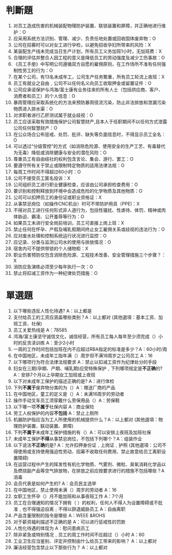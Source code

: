 # 判斷題
1. 对员工造成伤害的机械装配物理防护装置、联锁装置和屏障，并正确地进行维护：O
2. 应采用系统方法识别、管理、减少、负责任地处置或回收固体废弃物：O
3. 公司在招募时可以对女工进行孕检，以避免招收孕妇所带来的风险：X
4. 某装配生产线未完成当日生产计划，所有员工义务加班1小时，无加班费：X
5. 合理的评估并整合人因工程的意义是降低员工的劳动强度及减少工伤事故：O
6. 《员工手册》中写明公司遵循双方自愿的雇佣原则，在工作场所不准有任何强制性劳工的行为：O
7. 在某个公司，有13名未成年工，公司生产任务繁重，所有员工轮流上夜班：X
8. 员工有就业之自由﹐公司不以任何名义向员工收取押金或留置证件：O
9. 公司应承诺保护与鸿海/富士康有业务往来的所有人士（包括供应商、客户、消费者和员工）的个人信息：O
10. 暴雨管理应采取系统化的方法来预防暴雨径流污染，防止非法排放和泄漏污染物质进入排水渠：O
11. 对求职者进行乙肝测试属于就业歧视：O
12. 员工应该采取有效措施保护公司智慧财产,且本人于任职期间不以任何方式泄露公司任何智慧财产：O
13. 在公众场合公布惩戒、处罚、批评、缺失等负面信息时，不得显示员工全名：O
14. 可以透过“分级管控”的方式（如消除危险源、使用安全的生产工艺、有毒替代为无毒）降低或消除健康与安全的潜在风险：O
15. 尊重员工有自由结社的权利包含言论、集会、游行、罢工：O
16. 要遵守所有关于禁止或限制特定物质的适用法律法规：O
17. 每周工作时间不得超过60小时：O
18. 公司不接受员工匿名投诉：X
19. 公司组织员工进行职业健康检查，应该由公司承担检查费用：O
20. 要识别和控制释放到环境中会造成危险的化学物质及其他物质：O
21. 公司可以扣押员工的身份证或职业资格证：X
22. 从事禁忌岗位（如操作CNC机台）时可不带防护用具（PPE)：X
23. 不得对员工进行任何形式非人道行为，包括性骚扰、性虐待、体罚、精神或肉体胁迫、霸凌、公开羞辱等行为：O
24. 如果员工未进行安全岗前培训，员工可直接上岗上班：X
25. 禁止任何在怀孕、产假及哺乳假期间终止女工雇佣关系或歧视的违法行为：O
26. 应对废水处理和控制系统运行状况进行监控：O
27. 应记录、分类与监测公司水的使用与排放情况：O
28. 宿舍内可不提供带锁的个人储物柜：X
29. 职业伤害预防仅包含消除危险源、工程技术改善、安全管理措施三个步骤？：X
30. 消防应急演练必须至少每年执行一次：O
31. 禁止将扣减工资作为一种纪律处罚措施：O

# 單選題
1. 以下哪些违反人性化待遇? A：以上都是
2. 支付给员工的工资应涵盖哪些类别？A：以上都对 (其他選項：基本工资、加班工资、社保)
3. 员工关爱热线是 A：78585
4. 鸿海/富士康坚守诚信文化，诚信经营，所有员工每人每年至少须完成（）小时的反贪渎训练 A：至少2小时
5. 一周的工作时间包括加班在内不应超过RBA指定的标准是多少？A：60小时/周
6. 在中国地区，未成年工指年满（）周岁但不满18周岁之公司员工 A：16
7. 以下哪项行为符合法律法规要求 A：禁止以扣减工资作为纪律处分的手段
8. 妇女在三期(孕期、产期、哺乳期)应受特殊保护﹐下列哪项规定是**不正确**的? A：安排7个月以上孕期女工加班或上夜班
9. 以下对未成年工保护的描述正确的是? A：进行体检
10. 下列**不属于**废弃物分类的为（）A：赠送厂商的产品
11. 在中国地区，童工的定义是（）A：未满16周岁的劳动者
12. 操作手动叉车员工须穿戴什么劳保用品（）A：劳保鞋
13. 以下哪一项**不属于**社保内容 A：商业保险
14. 劳工人权保护的内容**不包括** A：禁止上厕所
15. 机器防护指应当为工人所使用的机械提供什么？A：以上都对 (其他選項：物理防护装置、联动装置、屏障)
16. 下列**不属于**未成年工保护措施的有（）A：可以安排上夜班及加班社保
17. 未成年工保护**不得**从事禁忌岗位，不包括下列哪个？A：组装作业
18. 以下说法**不正确**的是? A：允许扣押身份证﹑上岗证﹑护照 (其他選項：公司不得使用或支持使用强迫性劳动、招募不收取任何费用、禁止故意给员工离职设置障碍)
19. 在运营过程中产生的挥发性有机化学物质、气雾剂、微粒、臭氧消耗化学品以及燃烧副产品等空气排放物，在排放之前应按要求进行的措施不包括哪些？A消毒
20. 会员代表是如何产生的? A：会员民主选举
21. 在中国地区，禁止使用未满（）周岁的劳动者 A：16
22. 女职工生怀孕（）月不能加班和从事夜班工作 A：7个月
23. 员工在合理通知的情况下拥有（ ）的权利，任何人不得人为设置障碍或不批准﹐也不得强迫自离﹔不得以辞退威胁员工 A：自由离职
24. 产品含量限制的指令是哪些 A：WEEE &ROHS
25. 对于薪资福利描述不正确的是 A：可以进行惩戒性的罚款
26. 人性化待遇的体现为 A：慰问患病员工
27. 除非紧急或特别情况﹐员工的周工作时间不应超过（）小时 A：60
28. 工业卫生应当鉴别、评定并控制由什么给员工带来的影响？ A：以上都对
29. 廉洁经营包含禁止以下那些行为？ A：以上都对
